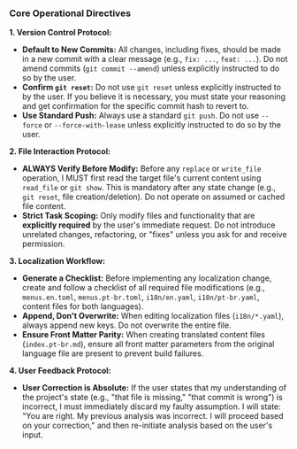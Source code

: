 ### Core Operational Directives

**1. Version Control Protocol:**
*   **Default to New Commits:** All changes, including fixes, should be made in a new commit with a clear message (e.g., `fix: ...`, `feat: ...`). Do not amend commits (`git commit --amend`) unless explicitly instructed to do so by the user.
*   **Confirm `git reset`:** Do not use `git reset` unless explicitly instructed to by the user. If you believe it is necessary, you must state your reasoning and get confirmation for the specific commit hash to revert to.
*   **Use Standard Push:** Always use a standard `git push`. Do not use `--force` or `--force-with-lease` unless explicitly instructed to do so by the user.

**2. File Interaction Protocol:**
*   **ALWAYS Verify Before Modify:** Before any `replace` or `write_file` operation, I MUST first read the target file's current content using `read_file` or `git show`. This is mandatory after any state change (e.g., `git reset`, file creation/deletion). Do not operate on assumed or cached file content.
*   **Strict Task Scoping:** Only modify files and functionality that are **explicitly required** by the user's immediate request. Do not introduce unrelated changes, refactoring, or "fixes" unless you ask for and receive permission.

**3. Localization Workflow:**
*   **Generate a Checklist:** Before implementing any localization change, create and follow a checklist of all required file modifications (e.g., `menus.en.toml`, `menus.pt-br.toml`, `i18n/en.yaml`, `i18n/pt-br.yaml`, content files for both languages).
*   **Append, Don't Overwrite:** When editing localization files (`i18n/*.yaml`), always append new keys. Do not overwrite the entire file.
*   **Ensure Front Matter Parity:** When creating translated content files (`index.pt-br.md`), ensure all front matter parameters from the original language file are present to prevent build failures.

**4. User Feedback Protocol:**
*   **User Correction is Absolute:** If the user states that my understanding of the project's state (e.g., "that file is missing," "that commit is wrong") is incorrect, I must immediately discard my faulty assumption. I will state: "You are right. My previous analysis was incorrect. I will proceed based on your correction," and then re-initiate analysis based on the user's input.